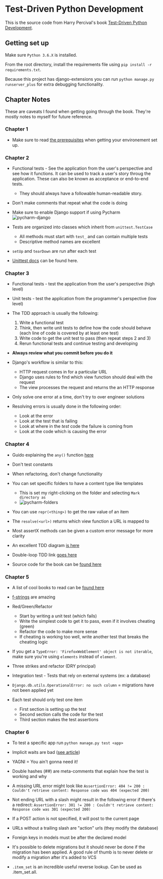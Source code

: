 # Test-Driven Python Development

This is the source code from Harry Percival's book [Test-Driven Python Development](https://www.obeythetestinggoat.com/).

## Getting set up

Make sure `Python 3.6.X` is installed.

From the root directory, install the requirements file using `pip install -r requirements.txt`.

Because this project has django-extensions you can run `python manage.py runserver_plus` for extra debugging functionality.

## Chapter Notes

These are caveats I found when getting going through the book. They're mostly notes to myself for future reference.

### Chapter 1

- Make sure to read [the prerequisites](https://www.obeythetestinggoat.com/book/pre-requisite-installations.html) when getting your environement set up.

### Chapter 2

- Functional tests - See the application from the user's perspective and see how it functions. It can be used to track
a user's story  throug the application. These can also be known as acceptance or end-to-end tests.
  - They should always have a followable human-readable story.
  
- Don't make comments that repeat what the code is doing

- Make sure to enable Django support if using Pycharm ![pycharm-django](docs/pycharm-enable-django.png)

- Tests are organized into classes which inherit from `unittest.TestCase`
  - All methods must start with `test_` and can contain multiple tests
  - Descriptive method names are excellent
  
 - `setUp` and `tearDown` are run after each test
 
 - [Unittest docs](https://docs.python.org/3/library/unittest.html) can be found here.
 
### Chapter 3

- Functional tests - test the application from the user's perspective (high level)

- Unit tests - test the application from the programmer's perspective (low level)

- The TDD approach is usually the following:
  1. Write a functional test
  2. Think, then write unit tests to define how the code should behave (each line of code is covered by at least one test)
  3. Write code to get the unit test to pass (then repeat steps 2 and 3)
  4. Rerun functional tests and continue testing and developing

- **Always review what you commit before you do it**

- Django's workflow is similar to this:
  - HTTP request comes in for a particular URL
  - Django uses rules to find which view function should deal with the request
  - The view processes the request and returns the an HTTP response
  
- Only solve one error at a time, don't try to over engineer solutions

- Resolving errors is usually done in the following order:
  - Look at the error
  - Look at the test that is failing
  - Look at where in the *test* code the failure is coming from
  - Look at the code which is causing the error

### Chapter 4

- Guido explaining the `any()` function [here](https://bit.ly/1iXxD18)

- Don't test constants

- When refactoring, don't change functionality

- You can set specific folders to have a content type like templates
  - This is set my right-clicking on the folder and selecting `Mark directory as`
  - ![pycharm-folders](docs/pycharm-mark-templates.png)
  
- You can use `repr(<thing>)` to get the raw value of an item

- The `resolve(<url>)` returns which view function a URL is mapped to

- Most assertX methods can be given a custom error message for more clarity

- An excellent TDD diagram [is here](https://www.obeythetestinggoat.com/book/chapter_philosophy_and_refactoring.html#simple-TDD-diagram)

- Double-loop TDD link [goes here](https://bit.ly/1iXzoLR)

- Source code for the book can be [found here](https://github.com/hjwp/book-example/)

### Chapter 5

- A list of cool books to read can be [found here](https://www.obeythetestinggoat.com/book/bibliography.html#seceng)

- [f-strings](https://docs.python.org/3/whatsnew/3.6.html#pep-498-formatted-string-literals) are amazing

- Red/Green/Refactor
  - Start by writing a unit test (which fails)
  - Write the simplest code to get it to pass, even if it involves cheating (green)
  - Refactor the code to make more sense
  - If cheating is working too well, write another test that breaks the cheating logic

- If you get a `TypeError: 'FirefoxWebElement' object is not iterable`, make sure you're using `elements` instead of `element`.

- Three strikes and refactor (DRY principal)

- Integration test - Tests that rely on external systems (ex: a database)

- `Django.db.utils.OperationalError: no such column` = migrations have not been applied yet

- Each test should only test one item
  - First section is setting up the test
  - Second section calls the code for the test
  - Third section makes the test assertions
  
### Chapter 6

- To test a specific app run `python manage.py test <app>`

- Implicit waits are bad ([see article](https://martinfowler.com/articles/nonDeterminism.html))

- YAGNI = You ain't gonna need it!

- Double hashes (##) are meta-comments that explain how the test is working and why

- A missing URL error might look like `AssertionError: 404 != 200 : Couldn't retrieve content: Response code was 404 (expected 200)`

- Not ending URL with a slash might result in the following error if there's a redirect: `AssertionError: 301 != 200 : Couldn't retrieve content: Response code was 301 (expected 200)`

- If a POST action is not specified, it will post to the current page

- URLs without a trailing slash are "action" urls (they modify the database)

- Foreign keys in models must be after the declared model

- It's possible to delete migrations but it should never be done if the migration has been applied. A good rule of thumb is to never delete or modify a migration after it's added to VCS

- `.item_set` is an incredible useful reverse lookup. Can be used as <object>.item_set.all.
